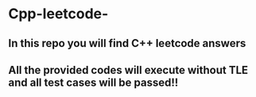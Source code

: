 # Cpp-leetcode-
## In this repo you will find C++ leetcode answers
## All the provided codes will execute without TLE and all test cases will be passed!!
